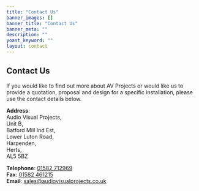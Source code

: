 ```yaml
---
title: "Contact Us"
banner_images: []
banner_title: "Contact Us"
banner_meta: ""
description: ""
yoast_keyword: ""
layout: contact
---
```


## Contact Us

If you would like to find out more about AV Projects or would like us to provide a quotation, proposal and design for a specific installation, please use the contact details below.

**Address**:<br>
Audio Visual Projects,<br>
Unit B,<br>
Batford Mill Ind Est,<br>
Lower Luton Road,<br>
Harpenden,<br>
Herts,<br>
AL5 5BZ

**Telephone**: [01582 712969](tel:01582712969)<br>
**Fax**: [01582 461215](tel:01582461215)<br>
**Email**: [sales@audiovisualprojects.co.uk](mailto:sales@audiovisualprojects.co.uk)<br>